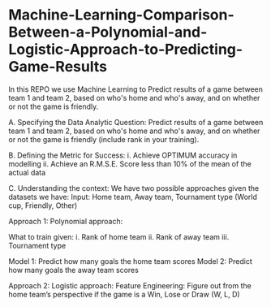 # Machine-Learning-Comparison-Between-a-Polynomial-and-Logistic-Approach-to-Predicting-Game-Results
In this REPO we use Machine Learning to Predict results of a game between team 1 and team 2, based on who's home and who's away, and on whether or not the game is friendly.

A. Specifying the Data Analytic Question:
  Predict results of a game between team 1 and team 2, based on who's home and who's away, and on whether or not the game is friendly (include rank in your training).

B. Defining the Metric for Success:
  i. Achieve OPTIMUM accuracy in modelling
  ii. Achieve an R.M.S.E. Score less than 10% of the mean of the actual data

C. Understanding the context:
We have two possible approaches given the datasets we have:
Input: Home team, Away team, Tournament type (World cup, Friendly, Other)

  Approach 1: Polynomial approach:

  What to train given:
    i. Rank of home team 
    ii. Rank of away team 
    iii. Tournament type 
    
Model 1: Predict how many goals the home team scores
Model 2: Predict how many goals the away team scores

  Approach 2: Logistic approach:
    Feature Engineering: 
    Figure out from the home team’s perspective if the game is a Win, Lose or Draw (W, L, D)
